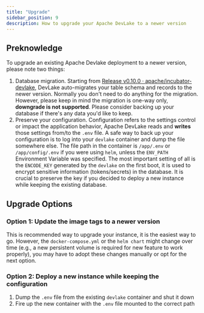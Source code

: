 ```yaml
---
title: "Upgrade"
sidebar_position: 9
description: How to upgrade your Apache DevLake to a newer version
---
```



## Preknowledge

To upgrade an existing Apache Devlake deployment to a newer version, please note two things:

1. Database migration.
   Starting from [Release v0.10.0 · apache/incubator-devlake](https://github.com/apache/incubator-devlake/releases/tag/v0.10.0),
   DevLake auto-migrates your table schema and records to the newer version. Normally you don't need to do anything for the migration. However, please keep in mind the migration is one-way only, **downgrade is not supported**. Please consider backing up your database if there's any data you'd like to keep.
2. Preserve your configuration.
   Configuration refers to the settings control or impact the application behavior, Apache DevLake reads
   and **writes** those settings from/to the `.env` file. A safe way to back up your configuration is to log into your `devlake` container and dump the file somewhere else. The file path in the container is `/app/.env` or `/app/config/.env` if you were using `helm`, unless the `ENV_PATH` Environment Variable was specified. 
   The most important setting of all is the `ENCODE_KEY` generated by the `devlake` on the first boot, it is used to encrypt sensitive information (tokens/secrets) in the database. It is crucial to preserve the key if you decided to deploy a new instance while keeping the existing database.

## Upgrade Options

### Option 1: Update the image tags to a newer version

This is recommended way to upgrade your instance, it is the easiest way to go. However, the `docker-compose.yml` or the `helm chart` might change over time (e.g., a new persistent volume is required for new feature to work properly), you may have to adopt these changes manually or opt for the next option.

### Option 2: Deploy a new instance while keeping the configuration

1. Dump the `.env` file from the existing `devlake` container and shut it down
2. Fire up the new container with the `.env` file mounted to the correct path